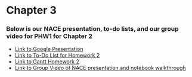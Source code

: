 # Chapter 3
### Below is our NACE presentation, to-do lists, and our group video for PHW1 for Chapter 2

- <a href="https://docs.google.com/presentation/d/1l_DLsdmOb8nfuad86VuAHNBtRZ5LF3nL/edit?usp=drive_link&ouid=110279204326290698012&rtpof=true&sd=true" rel="noopener noreferrer" target="_blank">Link to Google Presentation</a>
- <a href="https://docs.google.com/spreadsheets/d/1m6lYadvMnZPBgJXW27VvjRJ5EbC9XG_hH1L2ubmOjGU/edit?usp=drive_link" rel="noopener noreferrer" target="_blank">Link to To-Do List for Homework 2</a>
- <a href="https://docs.google.com/spreadsheets/d/1bW758QWkbRTRg_jyuF9IZHmRc2kEkgaI/edit?usp=drive_link&ouid=110279204326290698012&rtpof=true&sd=true" rel="noopener noreferrer" target="_blank">Link to Gantt Homework 2</a>
- <a href="https://drive.google.com/file/d/1R9k71kGDLeXqyozqFyWaVNHNGXh110J4/view?usp=drive_link" rel="noopener noreferrer" target="_blank">Link to Group Video of NACE presentation and notebook walkthrough</a>


